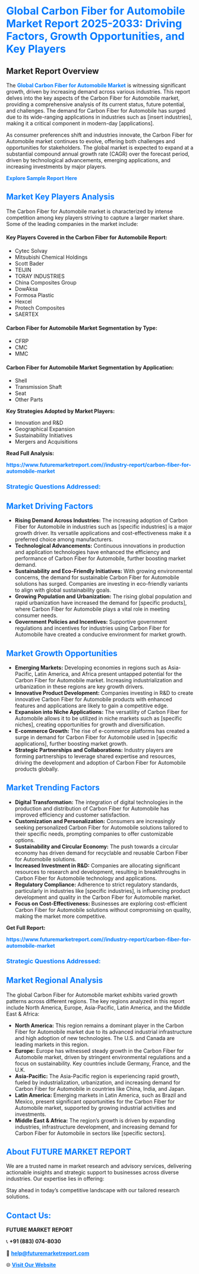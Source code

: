 <h1 style="color: #007BFF;">Global Carbon Fiber for Automobile Market Report 2025-2033: Driving Factors, Growth Opportunities, and Key Players</h1>

<section id="overview">
<h2>Market Report Overview</h2>
<p>The <a href="https://www.futuremarketreport.com//industry-report/carbon-fiber-for-automobile-market" style="color: #007BFF; text-decoration: none;"><strong>Global Carbon Fiber for Automobile Market</strong></a> is witnessing significant growth, driven by increasing demand across various industries. This report delves into the key aspects of the Carbon Fiber for Automobile market, providing a comprehensive analysis of its current status, future potential, and challenges. The demand for Carbon Fiber for Automobile has surged due to its wide-ranging applications in industries such as [insert industries], making it a critical component in modern-day [applications].</p>
<p>As consumer preferences shift and industries innovate, the Carbon Fiber for Automobile market continues to evolve, offering both challenges and opportunities for stakeholders. The global market is expected to expand at a substantial compound annual growth rate (CAGR) over the forecast period, driven by technological advancements, emerging applications, and increasing investments by major players.</p>
</section>

<section id="overview">
<p><a href="https://www.futuremarketreport.com//request-sample/reportId=59765" style="color: #007BFF; text-decoration: none;"><strong>Explore Sample Report Here</strong></a></p>
</section>

<section id="key-players">
<h2 style="color: #007BFF;">Market Key Players Analysis</h2>
<p>The Carbon Fiber for Automobile market is characterized by intense competition among key players striving to capture a larger market share. Some of the leading companies in the market include:</p>
<h4>Key Players Covered in the Carbon Fiber for Automobile Report:</h4>
<ul><li>Cytec Solvay</li><li>Mitsubishi Chemical Holdings</li><li>Scott Bader</li><li>TEIJIN</li><li>TORAY INDUSTRIES</li><li>China Composites Group</li><li>DowAksa</li><li>Formosa Plastic</li><li>Hexcel</li><li>Protech Composites</li><li>SAERTEX</li></ul>
<h4>Carbon Fiber for Automobile Market Segmentation by Type:</h4>
<ul><li>CFRP</li><li>CMC</li><li>MMC</li></ul>

<h4>Carbon Fiber for Automobile Market Segmentation by Application:</h4>
<ul><li>Shell</li><li>Transmission Shaft</li><li>Seat</li><li>Other Parts</li></ul>
<p><strong>Key Strategies Adopted by Market Players:</strong></p>
<ul>
<li>Innovation and R&D</li>
<li>Geographical Expansion</li>
<li>Sustainability Initiatives</li>
<li>Mergers and Acquisitions</li>
</ul>
</section>

<section>
<p><strong>Read Full Analysis: </strong></p><a href="https://www.futuremarketreport.com//industry-report/carbon-fiber-for-automobile-market" style="color: #007BFF; text-decoration: none;"><strong>https://www.futuremarketreport.com//industry-report/carbon-fiber-for-automobile-market</strong></a>
<h3 style="color: #007BFF;">Strategic Questions Addressed:</h3>
</section>

<section id="driving-factors">
<h2 style="color: #007BFF;">Market Driving Factors</h2>
<ul>
<li><strong>Rising Demand Across Industries:</strong> The increasing adoption of Carbon Fiber for Automobile in industries such as [specific industries] is a major growth driver. Its versatile applications and cost-effectiveness make it a preferred choice among manufacturers.</li>
<li><strong>Technological Advancements:</strong> Continuous innovations in production and application technologies have enhanced the efficiency and performance of Carbon Fiber for Automobile, further boosting market demand.</li>
<li><strong>Sustainability and Eco-Friendly Initiatives:</strong> With growing environmental concerns, the demand for sustainable Carbon Fiber for Automobile solutions has surged. Companies are investing in eco-friendly variants to align with global sustainability goals.</li>
<li><strong>Growing Population and Urbanization:</strong> The rising global population and rapid urbanization have increased the demand for [specific products], where Carbon Fiber for Automobile plays a vital role in meeting consumer needs.</li>
<li><strong>Government Policies and Incentives:</strong> Supportive government regulations and incentives for industries using Carbon Fiber for Automobile have created a conducive environment for market growth.</li>
</ul>
</section>

<section id="growth-opportunities">
<h2 style="color: #007BFF;">Market Growth Opportunities</h2>
<ul>
<li><strong>Emerging Markets:</strong> Developing economies in regions such as Asia-Pacific, Latin America, and Africa present untapped potential for the Carbon Fiber for Automobile market. Increasing industrialization and urbanization in these regions are key growth drivers.</li>
<li><strong>Innovative Product Development:</strong> Companies investing in R&D to create innovative Carbon Fiber for Automobile products with enhanced features and applications are likely to gain a competitive edge.</li>
<li><strong>Expansion into Niche Applications:</strong> The versatility of Carbon Fiber for Automobile allows it to be utilized in niche markets such as [specific niches], creating opportunities for growth and diversification.</li>
<li><strong>E-commerce Growth:</strong> The rise of e-commerce platforms has created a surge in demand for Carbon Fiber for Automobile used in [specific applications], further boosting market growth.</li>
<li><strong>Strategic Partnerships and Collaborations:</strong> Industry players are forming partnerships to leverage shared expertise and resources, driving the development and adoption of Carbon Fiber for Automobile products globally.</li>
</ul>
</section>

<section id="trending-factors">
<h2 style="color: #007BFF;">Market Trending Factors</h2>
<ul>
<li><strong>Digital Transformation:</strong> The integration of digital technologies in the production and distribution of Carbon Fiber for Automobile has improved efficiency and customer satisfaction.</li>
<li><strong>Customization and Personalization:</strong> Consumers are increasingly seeking personalized Carbon Fiber for Automobile solutions tailored to their specific needs, prompting companies to offer customizable options.</li>
<li><strong>Sustainability and Circular Economy:</strong> The push towards a circular economy has driven demand for recyclable and reusable Carbon Fiber for Automobile solutions.</li>
<li><strong>Increased Investment in R&D:</strong> Companies are allocating significant resources to research and development, resulting in breakthroughs in Carbon Fiber for Automobile technology and applications.</li>
<li><strong>Regulatory Compliance:</strong> Adherence to strict regulatory standards, particularly in industries like [specific industries], is influencing product development and quality in the Carbon Fiber for Automobile market.</li>
<li><strong>Focus on Cost-Effectiveness:</strong> Businesses are exploring cost-efficient Carbon Fiber for Automobile solutions without compromising on quality, making the market more competitive.</li>
</ul>
</section>

<section>
<p><strong>Get Full Report: </strong></p><a href="https://www.futuremarketreport.com//industry-report/carbon-fiber-for-automobile-market" style="color: #007BFF; text-decoration: none;"><strong>https://www.futuremarketreport.com//industry-report/carbon-fiber-for-automobile-market</strong></a>
<h3 style="color: #007BFF;">Strategic Questions Addressed:</h3>
</section>


<section id="regional-analysis">
<h2 style="color: #007BFF;">Market Regional Analysis</h2>
<p>The global Carbon Fiber for Automobile market exhibits varied growth patterns across different regions. The key regions analyzed in this report include North America, Europe, Asia-Pacific, Latin America, and the Middle East & Africa:</p>
<ul>
<li><strong>North America:</strong> This region remains a dominant player in the Carbon Fiber for Automobile market due to its advanced industrial infrastructure and high adoption of new technologies. The U.S. and Canada are leading markets in this region.</li>
<li><strong>Europe:</strong> Europe has witnessed steady growth in the Carbon Fiber for Automobile market, driven by stringent environmental regulations and a focus on sustainability. Key countries include Germany, France, and the U.K.</li>
<li><strong>Asia-Pacific:</strong> The Asia-Pacific region is experiencing rapid growth, fueled by industrialization, urbanization, and increasing demand for Carbon Fiber for Automobile in countries like China, India, and Japan.</li>
<li><strong>Latin America:</strong> Emerging markets in Latin America, such as Brazil and Mexico, present significant opportunities for the Carbon Fiber for Automobile market, supported by growing industrial activities and investments.</li>
<li><strong>Middle East & Africa:</strong> The region’s growth is driven by expanding industries, infrastructure development, and increasing demand for Carbon Fiber for Automobile in sectors like [specific sectors].</li>
</ul>
</section>

<footer>
<h2 style="color: #007BFF;">About FUTURE MARKET REPORT</h2>
<p>We are a trusted name in market research and advisory services, delivering actionable insights and strategic support to businesses across diverse industries. Our expertise lies in offering:</p>

<p>Stay ahead in today’s competitive landscape with our tailored research solutions.</p>

<h2 style="color: #007BFF;">Contact Us:</h2>
<p><strong>FUTURE MARKET REPORT</strong></p>
<p>📞 <strong>+91 (883) 074-8030</strong></p>
<p>📧 <strong><a href="mailto:help@futuremarketreport.com" style="color: #007BFF;">help@futuremarketreport.com</a></strong></p>
<p>🌐 <strong><a href="https://www.futuremarketreport.com/" style="color: #007BFF;">Visit Our Website</a></strong></p>
</footer>